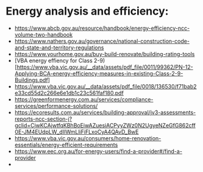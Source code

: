 # Energy analysis and efficiency:
 - https://www.abcb.gov.au/resource/handbook/energy-efficiency-ncc-volume-two-handbook
 - https://www.nathers.gov.au/governance/national-construction-code-and-state-and-territory-regulations
 - https://www.yourhome.gov.au/buy-build-renovate/building-rating-tools
 - [VBA energy effiency for Class 2-9)[https://www.vba.vic.gov.au/__data/assets/pdf_file/0011/99362/PN-12-Applying-BCA-energy-efficiency-measures-in-existing-Class-2-9-Buildings.pdf]
 - https://www.vba.vic.gov.au/__data/assets/pdf_file/0018/136530/f71bab2e33cd55d2c266e6e1db1c23c561faf180.pdf
 - https://greenformenergy.com.au/services/compliance-services/performance-solutions/
 - https://ecoresults.com.au/services/building-approval/jv3-assessments-reports-ncc-section-j?gclid=CjwKCAjwtfqKBhBoEiwAZuesiACPyyZWz0N2UgyeNZeGfG862cff0E-JM4EUdpLW_dIIWmLliFiFLxoCyA4QAvD_BwE
 - https://www.vba.vic.gov.au/consumers/home-renovation-essentials/energy-efficient-requirements
 - https://www.eec.org.au/for-energy-users/find-a-provider#/find-a-provider
 - 
